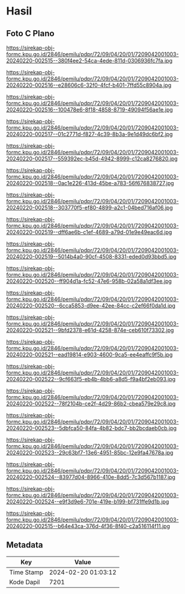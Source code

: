 # Hasil

## Foto C Plano

https://sirekap-obj-formc.kpu.go.id/2846/pemilu/pdpr/72/09/04/20/01/7209042001003-20240220-002515--380f4ee2-54ca-4ede-811d-0306936fc7fa.jpg

https://sirekap-obj-formc.kpu.go.id/2846/pemilu/pdpr/72/09/04/20/01/7209042001003-20240220-002516--e28606c6-32f0-4fcf-b401-7ffd55c8904a.jpg

https://sirekap-obj-formc.kpu.go.id/2846/pemilu/pdpr/72/09/04/20/01/7209042001003-20240220-002516--100478e6-8f18-4858-8719-49094f56ae1e.jpg

https://sirekap-obj-formc.kpu.go.id/2846/pemilu/pdpr/72/09/04/20/01/7209042001003-20240220-002517--01c2771d-f827-4c39-8b3a-9e1d49dc6bf2.jpg

https://sirekap-obj-formc.kpu.go.id/2846/pemilu/pdpr/72/09/04/20/01/7209042001003-20240220-002517--559392ec-b45d-4942-8999-c12ca8276820.jpg

https://sirekap-obj-formc.kpu.go.id/2846/pemilu/pdpr/72/09/04/20/01/7209042001003-20240220-002518--0ac1e226-413d-45be-a783-56f676838727.jpg

https://sirekap-obj-formc.kpu.go.id/2846/pemilu/pdpr/72/09/04/20/01/7209042001003-20240220-002518--303770f5-ef80-4899-a2c1-04bed716af06.jpg

https://sirekap-obj-formc.kpu.go.id/2846/pemilu/pdpr/72/09/04/20/01/7209042001003-20240220-002519--dff6ae6b-c1ef-4689-a79d-01e9e49eac6d.jpg

https://sirekap-obj-formc.kpu.go.id/2846/pemilu/pdpr/72/09/04/20/01/7209042001003-20240220-002519--5014b4a0-90cf-4508-8331-eded0d93bbd5.jpg

https://sirekap-obj-formc.kpu.go.id/2846/pemilu/pdpr/72/09/04/20/01/7209042001003-20240220-002520--ff904d1a-fc52-47e6-958b-02a58a1df3ee.jpg

https://sirekap-obj-formc.kpu.go.id/2846/pemilu/pdpr/72/09/04/20/01/7209042001003-20240220-002520--6cca5853-d9ee-42ee-84cc-c2ef66f0da1d.jpg

https://sirekap-obj-formc.kpu.go.id/2846/pemilu/pdpr/72/09/04/20/01/7209042001003-20240220-002521--9bfd2378-e61d-4258-874e-ceb610f73302.jpg

https://sirekap-obj-formc.kpu.go.id/2846/pemilu/pdpr/72/09/04/20/01/7209042001003-20240220-002521--ead19814-e903-4600-9ca5-ee4eaffc9f5b.jpg

https://sirekap-obj-formc.kpu.go.id/2846/pemilu/pdpr/72/09/04/20/01/7209042001003-20240220-002522--9cf663f5-eb4b-4bb6-a8d5-f9a4bf2eb093.jpg

https://sirekap-obj-formc.kpu.go.id/2846/pemilu/pdpr/72/09/04/20/01/7209042001003-20240220-002522--78f2104b-ce2f-4d29-86b2-cbea579e29c8.jpg

https://sirekap-obj-formc.kpu.go.id/2846/pemilu/pdpr/72/09/04/20/01/7209042001003-20240220-002523--5dbfca50-84fa-4b82-bdc7-bb2bcdaeb0cb.jpg

https://sirekap-obj-formc.kpu.go.id/2846/pemilu/pdpr/72/09/04/20/01/7209042001003-20240220-002523--29c63bf7-13e6-4951-85bc-12e9fa47678a.jpg

https://sirekap-obj-formc.kpu.go.id/2846/pemilu/pdpr/72/09/04/20/01/7209042001003-20240220-002524--83977d04-8966-410e-8dd5-7c3d567b1187.jpg

https://sirekap-obj-formc.kpu.go.id/2846/pemilu/pdpr/72/09/04/20/01/7209042001003-20240220-002524--e9f3d9e6-701e-419e-b199-bf731ffe9d1b.jpg

https://sirekap-obj-formc.kpu.go.id/2846/pemilu/pdpr/72/09/04/20/01/7209042001003-20240220-002515--b64e43ca-376d-4f36-8f40-c2a516114f11.jpg


## Metadata

| Key        | Value               |
| ---------- | ------------------- |
| Time Stamp | 2024-02-20 01:03:12 |
| Kode Dapil | 7201                |



